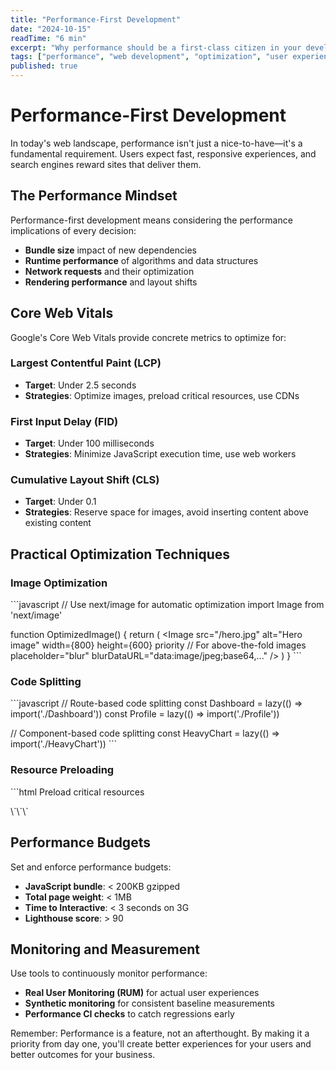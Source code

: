 ```yaml
---
title: "Performance-First Development"
date: "2024-10-15"
readTime: "6 min"
excerpt: "Why performance should be a first-class citizen in your development workflow."
tags: ["performance", "web development", "optimization", "user experience"]
published: true
---
```


# Performance-First Development

In today's web landscape, performance isn't just a nice-to-have—it's a fundamental requirement. Users expect fast, responsive experiences, and search engines reward sites that deliver them.

## The Performance Mindset

Performance-first development means considering the performance implications of every decision:

- **Bundle size** impact of new dependencies
- **Runtime performance** of algorithms and data structures
- **Network requests** and their optimization
- **Rendering performance** and layout shifts

## Core Web Vitals

Google's Core Web Vitals provide concrete metrics to optimize for:

### Largest Contentful Paint (LCP)
- **Target**: Under 2.5 seconds
- **Strategies**: Optimize images, preload critical resources, use CDNs

### First Input Delay (FID)
- **Target**: Under 100 milliseconds
- **Strategies**: Minimize JavaScript execution time, use web workers

### Cumulative Layout Shift (CLS)
- **Target**: Under 0.1
- **Strategies**: Reserve space for images, avoid inserting content above existing content

## Practical Optimization Techniques

### Image Optimization
\`\`\`javascript
// Use next/image for automatic optimization
import Image from 'next/image'

function OptimizedImage() {
  return (
    <Image
      src="/hero.jpg"
      alt="Hero image"
      width={800}
      height={600}
      priority // For above-the-fold images
      placeholder="blur"
      blurDataURL="data:image/jpeg;base64,..."
    />
  )
}
\`\`\`

### Code Splitting
\`\`\`javascript
// Route-based code splitting
const Dashboard = lazy(() => import('./Dashboard'))
const Profile = lazy(() => import('./Profile'))

// Component-based code splitting
const HeavyChart = lazy(() => import('./HeavyChart'))
\`\`\`

### Resource Preloading
\`\`\`html
 Preload critical resources 
<link rel="preload" href="/fonts/inter.woff2" as="font" type="font/woff2" crossorigin>
<link rel="preload" href="/api/critical-data" as="fetch" crossorigin>
\`\`\`

## Performance Budgets

Set and enforce performance budgets:

- **JavaScript bundle**: < 200KB gzipped
- **Total page weight**: < 1MB
- **Time to Interactive**: < 3 seconds on 3G
- **Lighthouse score**: > 90

## Monitoring and Measurement

Use tools to continuously monitor performance:

- **Real User Monitoring (RUM)** for actual user experiences
- **Synthetic monitoring** for consistent baseline measurements
- **Performance CI checks** to catch regressions early

Remember: Performance is a feature, not an afterthought. By making it a priority from day one, you'll create better experiences for your users and better outcomes for your business.
